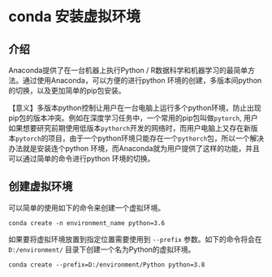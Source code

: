 # conda 安装虚拟环境

## 介绍
Anaconda提供了在一台机器上执行Python / R数据科学和机器学习的最简单方法。通过使用Anaconda，可以方便的进行python 环境的创建，多版本间python的切换，以及更加简单的pip包安装。

【意义】多版本python控制让用户在一台电脑上运行多个python环境，防止出现pip包的版本冲突。例如在深度学习任务中，一个常用的pip包叫做`pytorch`, 用户如果想要研究前期使用低版本`pythorch`开发的网络时，而用户电脑上又存在新版本`pytorch`的项目，由于一个python环境只能存在一个`pythorch`包，所以一个解决办法就是安装连个python 环境，而Anaconda就为用户提供了这样的功能，并且可以通过简单的命令进行python 环境的切换。

## 创建虚拟环境

可以简单的使用如下的命令来创建一个虚拟环境。

```shell
conda create -n environment_name python=3.6
```

如果要将虚拟环境放置到指定位置需要使用到 `--prefix` 参数。如下的命令将会在`D:/environment/` 目录下创建一个名为Python的虚拟环境。

```shell
conda create --prefix=D:/environment/Python python=3.8
```




